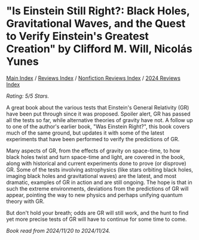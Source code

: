 # "Is Einstein Still Right?: Black Holes, Gravitational Waves, and the Quest to Verify Einstein's Greatest Creation" by Clifford M. Will, Nicolás Yunes

[Main Index](../../../README.md) / [Reviews Index](../../README.md) / [Nonfiction Reviews Index](../README.md) / [2024 Reviews Index](README.md)

*Rating: 5/5 Stars.*

A great book about the various tests that Einstein's General Relativity (GR) have been put through since it was proposed. Spoiler alert, GR has passed all the tests so far, while alternative theories of gravity have not. A follow up to one of the author's earlier book, "Was Einstein Right?", this book covers much of the same ground, but updates it with some of the latest experiments that have been performed to verify the predictions of GR.

Many aspects of GR, from the effects of gravity on space-time, to how black holes twist and turn space-time and light, are covered in the book, along with historical and current experiments done to prove (or disprove) GR.  Some of the tests involving astrophysics (like stars orbiting black holes, imaging black holes and gravitational waves) are the latest, and most dramatic, examples of GR in action and are still ongoing. The hope is that in such the extreme environments, deviations from the predictions of GR will appear, pointing the way to new physics and perhaps unifying quantum theory with GR.

But don't hold your breath; odds are GR will still work, and the hunt to find yet more precise tests of GR will have to continue for some time to come.

*Book read from 2024/11/20 to 2024/11/24.*

